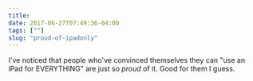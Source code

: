 ```yaml
---
title: 
date: 2017-06-27T07:49:36-04:00
tags: [""]
slug: "proud-of-ipadonly"
---
```


I've noticed that people who've convinced themselves they can "use an iPad for EVERYTHING" are just so *proud* of it. Good for them I guess.

